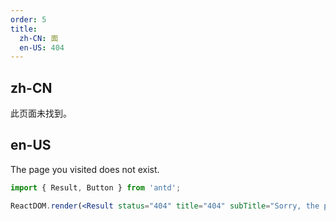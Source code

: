 ```yaml
---
order: 5
title:
  zh-CN: 面
  en-US: 404
---
```


## zh-CN

此页面未找到。

## en-US

The page you visited does not exist.

```jsx
import { Result, Button } from 'antd';

ReactDOM.render(<Result status="404" title="404" subTitle="Sorry, the page you visited does not exist." extra={<Button type="primary">Back Home</Button>} />, mountNode);
```
